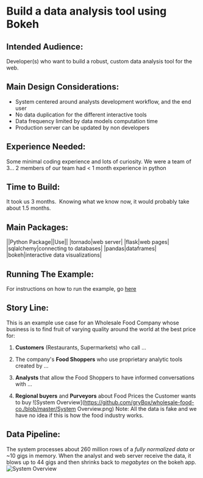 # Build a data analysis tool using Bokeh

## Intended Audience:
Developer(s) who want to build a robust, custom data analysis tool for the web.

## Main Design Considerations:
- System centered around analysts development workflow, and the end user
- No data duplication for the different interactive tools
- Data frequency limited by data models computation time
- Production server can be updated by non developers

## Experience Needed:
Some minimal coding experience and lots of curiosity. We were a team of 3... 2 members of our team had < 1 month experience in python

## Time to Build:
It took us 3 months.  Knowing what we know now, it would probably take about 1.5 months.

## Main Packages:
||Python Package||Use||
|tornado|web server|
|flask|web pages|
|sqlalchemy|connecting to databases|
|pandas|dataframes|
|bokeh|interactive data visualizations|

## Running The Example:
For instructions on how to run the example, go [here](https://github.com/adam-hubbell/wholesale-food-co./blob/master/fruit_market/how_to_run_the_server.txt)

## Story Line:
This is an example use case for an Wholesale Food Company whose business is to find fruit of varying quality around the world at the best price for:

1. **Customers** (Restaurants, Supermarkets) who call ...

2. The company's **Food Shoppers** who use proprietary analytic tools created by ...

3. **Analysts** that allow the Food Shoppers to have informed conversations with ...

4. **Regional buyers** and **Purveyors** about Food Prices the Customer wants to buy
![System Overview](https://github.com/gryBox/wholesale-food-co./blob/master/System Overview.png)
Note: All the data is fake and we have no idea if this is how the food industry works.

## Data Pipeline:
The system processes about 260 million rows of a *fully normalized data* or ~10 gigs in memory. When the analyst and web server receive the data, it blows up to 44 gigs and then shrinks back to *megabytes* on the bokeh app.
![System Overview](https://github.com/gryBox/wholesale-food-co./blob/master/Dataflow.png)

